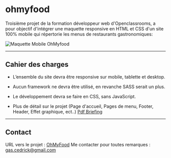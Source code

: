 # ohmyfood 

Troisième projet de la formation développeur web d'Openclassrooms, a pour objectif d'intégrer une maquette responsive en HTML et CSS d'un site 100% mobile qui répertorie les menus de restaurants gastronomiques:

![Maquette Mobile OhMyfood](https://user.oc-static.com/upload/2020/08/24/15982605908418_Maquettes%20Ohmyfood.jpg)

----------
## Cahier des charges

* L’ensemble du site devra être responsive sur mobile, tablette et desktop.
* Aucun framework ne devra être utilisé, en revanche SASS serait un plus.
* Le développement devra se faire en CSS, sans JavaScript.

* Plus de détail sur le projet (Page d'accueil, Pages de menu, Footer, Header, Effet graphique, ect..) [Pdf Briefing](https://s3-eu-west-1.amazonaws.com/course.oc-static.com/projects/DW_P3/Brief%20cre%CC%81atif%20-%20Ohmyfood!.pdf)


----------
## Contact

URL vers le projet : [OhMyFood](https://linkitoka.github.io/Ohmyfood/)
Me contacter pour toutes remarques : gas.cedrick@gmail.com

